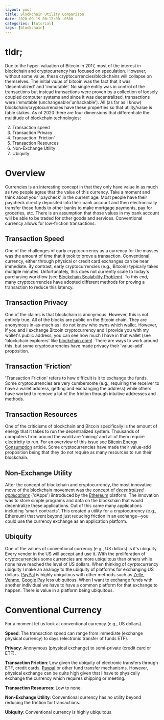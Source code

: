 ```yaml
---
layout: post
title: Blockchain Utility Comparison
date: 2020-09-19 08:12:00 -0500
categories: [tutorial]
tags: [blockchain]
---
```


# tldr;

Due to the hyper-valuation of Bitcoin in 2017, most of the interest in blockchain and cryptocurrency has focused on speculation. However, without some value, these cryptocurrencies/blockchains will collapse on themselves. The initial *value* of bitcoin was the fact that it was 'decentralized' and 'immutable'. No single entity was in control of the transactions but instead transactions were proven by a collection of loosely coupled computer systems and since it was decentralized, transactions were immutable (unchangeable/'unhackable'). All (as far as I know) blockchain/cryptocurrencies have these properties so that utility/value is table stakes. As of 2020 there are four dimensions that differentiate the multitude of blockchain technologies:

2. Transaction speed
3. Transaction Privacy
4. Transaction 'Friction'
3. Transaction Resources
4. Non-Exchange Utility
5. Ubiquity

# Overview

Currencies is an interesting concept in that they only have value in as much as two people agree that the value of this currency. Take a moment and think about your 'paycheck' in the current age. Most people have their paycheck directly deposited into their bank account and then electronically transfer those funds to other banks to make mortgage payments, pay for groceries, etc. There is an assumption that those values in my bank account will be able to be traded for other goods and services. Conventional currency allows for low-friction transactions.

## Transaction Speed

One of the challenges of early cryptocurrency as a currency for the masses was the amount of time that it took to prove a transaction. Conventional currency, either through physical or credit card exchanges can be near immediate. By contrast, early cryptocurrencies (e.g., Bitcoin) typically takes multiple minutes. Unfortunately, this does not currently scale to today's purchasing workflow (see [Blockchain Scalability Problem](https://towardsdatascience.com/the-blockchain-scalability-problem-the-race-for-visa-like-transaction-speed-5cce48f9d44)). To this end, many cryptocurrencies have adopted different methods for proving a transaction to reduce this latency.

## Transaction Privacy

One of the claims is that blockchain is anonymous. However, this is not entirely true. All of the blocks are public on the Bitcoin chain. They are anonymous in-as-much as I do not know who owns which wallet. However, if you and I exchange Bitcoin cryptocurrency and I provide you with my wallet's public address, you can see how much I have in that wallet (see 'blockchain explorers' like [blockchain.com](https://www.blockchain.com/)). There are ways to work around this, but some cryptocurrencies have made privacy their 'value-add' proposition.

## Transaction 'Friction'

'Transaction Friction' refers to how difficult is it to exchange the funds. Some cryptocurrencies are very cumbersome (e.g., requiring the receiver to have a wallet address, getting and exchanging the address) while others have worked to remove a lot of the friction through intuitive addresses and methods.

## Transaction Resources

One of the criticisms of blockchain and Bitcoin specifically is the amount of energy that it takes to run the decentralized system. Thousands of computers from around the world are 'mining' and all of them require electricity to run. For an overview of this issue see [Bitcoin Energy Consumption](https://digiconomist.net/bitcoin-energy-consumption) article. Some cryptocurrencies have made their value-add proposition being that they do not require as many resources to run their blockchain.

## Non-Exchange Utility

After the concept of blockchain and cryptocurrency, the most innovative move of the blockchain movement was the concept of *[decentralized applications](https://www.investopedia.com/terms/d/decentralized-applications-dapps.asp)* ('dApps') iintroduced by the [Ethereum](https://ethereum.org/) platform. The innovation was to store simple programs and data on the blockchain that would decentralize these applications. Out of this came many applications including 'smart contracts'. This created a utility for a cryptocurrency (e.g., Ethereum) that went beyond just reducing friction in an exchange--you could use the currency exchange as an application platform. 

## Ubiquity

One of the values of conventional currency (e.g., US dollars) is it's ubiquity. Every vender in the US will accept and use it. With the proliferation of cryptocurrencies some currencies are more ubiquitous than others while none have reached the level of US dollars. When thinking of cyrptocurrency ubiquity I make an analogy to the ubiquity of platforms for exchanging US dollars. [PayPal](https://www.paypal.com) is highly ubiquitous with other methods such as [Zelle](https://www.zellepay.com/), [Venmo](https://venmo.com/), [Google Pay](https://pay.google.com/about/) less ubiquitous. When I want to exchange funds with another individual we have to have a common platform for that exchange to happen. There is value in a platform being ubiquitous.

# Conventional Currency

For a moment let us look at conventional currency (e.g., US dollars). 

**Speed**: The transaction *speed* can range from immediate (exchange physical currency) to days (electronic transfer of funds ETF).

**Privacy**: Anonymous (physical exchange) to semi-private (credit card or ETF).

**Transaction Friction**: Low given the ubiquity of electronic transfers through ETF, credit cards, [Paypal](https://paypal.com) or other fund transfer mechanisms. However, physical exchange can be quite high given that I have to physically exchange the currency which requires shipping or meeting.

**Transaction Resources**: Low to none.

**Non-Exchange Utility**: Conventional currency has no utility beyond reducing the friction for transactions.

**Ubiquity**: Conventional currency is highly ubiquitous.

